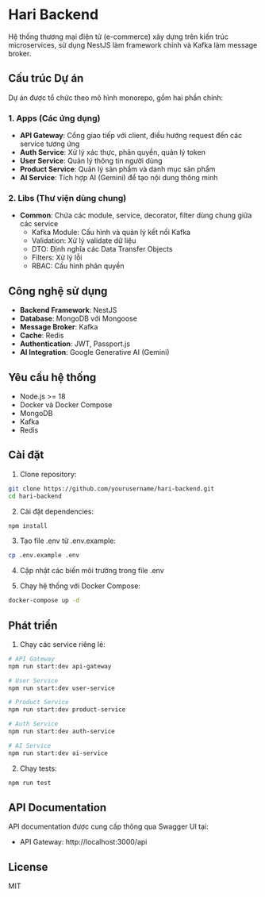 # Hari Backend

Hệ thống thương mại điện tử (e-commerce) xây dựng trên kiến trúc microservices, sử dụng NestJS làm framework chính và Kafka làm message broker.

## Cấu trúc Dự án

Dự án được tổ chức theo mô hình monorepo, gồm hai phần chính:

### 1. Apps (Các ứng dụng)

- **API Gateway**: Cổng giao tiếp với client, điều hướng request đến các service tương ứng
- **Auth Service**: Xử lý xác thực, phân quyền, quản lý token
- **User Service**: Quản lý thông tin người dùng
- **Product Service**: Quản lý sản phẩm và danh mục sản phẩm
- **AI Service**: Tích hợp AI (Gemini) để tạo nội dung thông minh

### 2. Libs (Thư viện dùng chung)

- **Common**: Chứa các module, service, decorator, filter dùng chung giữa các service
  - Kafka Module: Cấu hình và quản lý kết nối Kafka
  - Validation: Xử lý validate dữ liệu
  - DTO: Định nghĩa các Data Transfer Objects
  - Filters: Xử lý lỗi
  - RBAC: Cấu hình phân quyền

## Công nghệ sử dụng

- **Backend Framework**: NestJS
- **Database**: MongoDB với Mongoose
- **Message Broker**: Kafka
- **Cache**: Redis
- **Authentication**: JWT, Passport.js
- **AI Integration**: Google Generative AI (Gemini)

## Yêu cầu hệ thống

- Node.js >= 18
- Docker và Docker Compose
- MongoDB
- Kafka
- Redis

## Cài đặt

1. Clone repository:
```bash
git clone https://github.com/yourusername/hari-backend.git
cd hari-backend
```

2. Cài đặt dependencies:
```bash
npm install
```

3. Tạo file .env từ .env.example:
```bash
cp .env.example .env
```

4. Cập nhật các biến môi trường trong file .env

5. Chạy hệ thống với Docker Compose:
```bash
docker-compose up -d
```

## Phát triển

1. Chạy các service riêng lẻ:
```bash
# API Gateway
npm run start:dev api-gateway

# User Service
npm run start:dev user-service

# Product Service
npm run start:dev product-service

# Auth Service
npm run start:dev auth-service

# AI Service
npm run start:dev ai-service
```

2. Chạy tests:
```bash
npm run test
```

## API Documentation

API documentation được cung cấp thông qua Swagger UI tại:
- API Gateway: http://localhost:3000/api

## License

MIT 